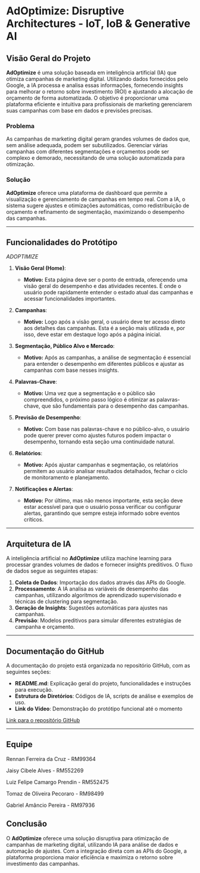 # AdOptimize: Disruptive Architectures - IoT, IoB & Generative AI

## Visão Geral do Projeto

**AdOptimize** é uma solução baseada em inteligência artificial (IA) que otimiza campanhas de marketing digital. Utilizando dados fornecidos pelo Google, a IA processa e analisa essas informações, fornecendo insights para melhorar o retorno sobre investimento (ROI) e ajustando a alocação de orçamento de forma automatizada. O objetivo é proporcionar uma plataforma eficiente e intuitiva para profissionais de marketing gerenciarem suas campanhas com base em dados e previsões precisas.

### Problema
As campanhas de marketing digital geram grandes volumes de dados que, sem análise adequada, podem ser subutilizados. Gerenciar várias campanhas com diferentes segmentações e orçamentos pode ser complexo e demorado, necessitando de uma solução automatizada para otimização.

### Solução
**AdOptimize** oferece uma plataforma de dashboard que permite a visualização e gerenciamento de campanhas em tempo real. Com a IA, o sistema sugere ajustes e otimizações automáticas, como redistribuição de orçamento e refinamento de segmentação, maximizando o desempenho das campanhas.

---

## Funcionalidades do Protótipo

*ADOPTIMIZE*

1. **Visão Geral (Home)**:
   - **Motivo:** Esta página deve ser o ponto de entrada, oferecendo uma visão geral do desempenho e das atividades recentes. É onde o usuário pode rapidamente entender o estado atual das campanhas e acessar funcionalidades importantes.

2. **Campanhas**:
   - **Motivo:** Logo após a visão geral, o usuário deve ter acesso direto aos detalhes das campanhas. Esta é a seção mais utilizada e, por isso, deve estar em destaque logo após a página inicial.

3. **Segmentação, Público Alvo e Mercado**:
   - **Motivo:** Após as campanhas, a análise de segmentação é essencial para entender o desempenho em diferentes públicos e ajustar as campanhas com base nesses insights.

4. **Palavras-Chave**:
   - **Motivo:** Uma vez que a segmentação e o público são compreendidos, o próximo passo lógico é otimizar as palavras-chave, que são fundamentais para o desempenho das campanhas.

5. **Previsão de Desempenho**:
   - **Motivo:** Com base nas palavras-chave e no público-alvo, o usuário pode querer prever como ajustes futuros podem impactar o desempenho, tornando esta seção uma continuidade natural.

6. **Relatórios**:
   - **Motivo:** Após ajustar campanhas e segmentação, os relatórios permitem ao usuário analisar resultados detalhados, fechar o ciclo de monitoramento e planejamento.

7. **Notificações e Alertas**:
   - **Motivo:** Por último, mas não menos importante, esta seção deve estar acessível para que o usuário possa verificar ou configurar alertas, garantindo que sempre esteja informado sobre eventos críticos.

---

## Arquitetura de IA

A inteligência artificial no **AdOptimize** utiliza machine learning para processar grandes volumes de dados e fornecer insights preditivos. O fluxo de dados segue as seguintes etapas:

1. **Coleta de Dados**: Importação dos dados através das APIs do Google.
2. **Processamento**: A IA analisa as variáveis de desempenho das campanhas, utilizando algoritmos de aprendizado supervisionado e técnicas de clustering para segmentação.
3. **Geração de Insights**: Sugestões automáticas para ajustes nas campanhas.
4. **Previsão**: Modelos preditivos para simular diferentes estratégias de campanha e orçamento.

---

## Documentação do GitHub

A documentação do projeto está organizada no repositório GitHub, com as seguintes seções:

- **README.md**: Explicação geral do projeto, funcionalidades e instruções para execução.
- **Estrutura de Diretórios**: Códigos de IA, scripts de análise e exemplos de uso.
- **Link do Vídeo**: Demonstração do protótipo funcional até o momento


[Link para o repositório GitHub](#)

---

## Equipe

Rennan Ferreira da Cruz - RM99364


Jaisy Cibele Alves - RM552269


Luiz Felipe Camargo Prendin - RM552475


Tomaz de Oliveira Pecoraro - RM98499


Gabriel Amâncio Pereira - RM97936



## Conclusão

O **AdOptimize** oferece uma solução disruptiva para otimização de campanhas de marketing digital, utilizando IA para análise de dados e automação de ajustes. Com a integração direta com as APIs do Google, a plataforma proporciona maior eficiência e maximiza o retorno sobre investimento das campanhas.
